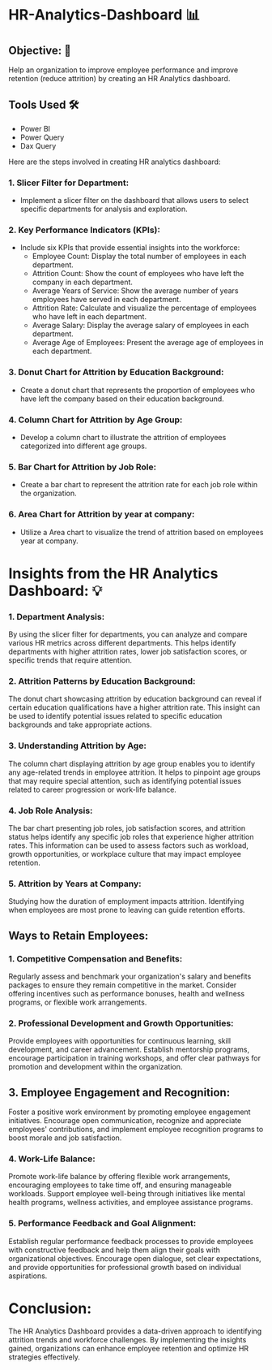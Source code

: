 # HR-Analytics-Dashboard 📊


 ## Objective: 🎯
Help an organization to improve employee performance and improve retention (reduce attrition) by creating an HR Analytics dashboard.


 ## **Tools Used** 🛠️

* Power BI
* Power Query
* Dax Query


Here are the steps involved in creating HR analytics dashboard:

### 1. Slicer Filter for Department:
   - Implement a slicer filter on the dashboard that allows users to select specific departments for analysis and exploration.

### 2. Key Performance Indicators (KPIs):
   - Include six KPIs that provide essential insights into the workforce:
     - Employee Count: Display the total number of employees in each department.
     - Attrition Count: Show the count of employees who have left the company in each department.
     - Average Years of Service: Show the average number of years employees have served in each department.
     - Attrition Rate: Calculate and visualize the percentage of employees who have left in each department.
     - Average Salary: Display the average salary of employees in each department.
     - Average Age of Employees: Present the average age of employees in each department.
    
### 3. Donut Chart for Attrition by Education Background:
   - Create a donut chart that represents the proportion of employees who have left the company based on their education background.

     
### 4. Column Chart for Attrition by Age Group:
   - Develop a column chart to illustrate the attrition of employees categorized into different age groups.
     

 ### 5. Bar Chart for Attrition by Job Role:
   - Create a bar chart to represent the attrition rate for each job role within the organization.

 ### 6. Area Chart for Attrition by year at company:
   - Utilize a Area chart to visualize the trend of attrition based on employees year at company.


 # Insights from the HR Analytics Dashboard: 💡
   ### 1. Department Analysis: 
   By using the slicer filter for departments, you can analyze and compare various HR metrics across different departments. This helps identify departments with 
   higher attrition rates, lower job satisfaction scores, or specific trends that require attention.

   ### 2. Attrition Patterns by Education Background: 
   The donut chart showcasing attrition by education background can reveal if certain education qualifications have a higher attrition rate. This insight can be 
    used to identify potential issues related to specific education backgrounds and take appropriate actions.

   ### 3. Understanding Attrition by Age: 
   The column chart displaying attrition by age group enables you to identify any age-related trends in employee attrition. It helps to pinpoint age groups that 
    may require special attention, such as identifying potential issues related to career progression or work-life balance.

 ### 4. Job Role Analysis: 
   The bar chart presenting job roles, job satisfaction scores, and attrition status helps identify any specific job roles that experience higher attrition rates. 
    This information can be used to assess factors such as workload, growth opportunities, or workplace culture that may impact employee retention.

   ### 5. Attrition by Years at Company: 
   Studying how the duration of employment impacts attrition. Identifying when employees are most prone to leaving can guide retention efforts.


   ## Ways to Retain Employees:
### 1. Competitive Compensation and Benefits: 
Regularly assess and benchmark your organization's salary and benefits packages to ensure they remain competitive in the market. Consider offering incentives such as performance bonuses, health and wellness programs, or flexible work arrangements.

### 2. Professional Development and Growth Opportunities: 
Provide employees with opportunities for continuous learning, skill development, and career advancement. Establish mentorship programs, encourage participation in training workshops, and offer clear pathways for promotion and development within the organization.

## 3. Employee Engagement and Recognition: 
Foster a positive work environment by promoting employee engagement initiatives. Encourage open communication, recognize and appreciate employees' contributions, and implement employee recognition programs to boost morale and job satisfaction.

### 4. Work-Life Balance: 
Promote work-life balance by offering flexible work arrangements, encouraging employees to take time off, and ensuring manageable workloads. Support employee well-being through initiatives like mental health programs, wellness activities, and employee assistance programs.

### 5. Performance Feedback and Goal Alignment: 
Establish regular performance feedback processes to provide employees with constructive feedback and help them align their goals with organizational objectives. Encourage open dialogue, set clear expectations, and provide opportunities for professional growth based on individual aspirations.

# Conclusion:
The HR Analytics Dashboard provides a data-driven approach to identifying attrition trends and workforce challenges. By implementing the insights gained, organizations can enhance employee retention and optimize HR strategies effectively.
     
